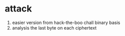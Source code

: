 # attack

1. easier version from hack-the-boo chall binary basis
2. analysis the last byte on each ciphertext
